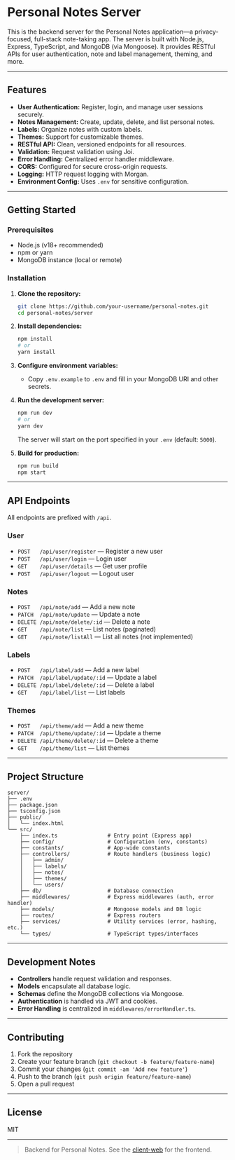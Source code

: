 # Personal Notes Server

This is the backend server for the Personal Notes application—a privacy-focused, full-stack note-taking app. The server is built with Node.js, Express, TypeScript, and MongoDB (via Mongoose). It provides RESTful APIs for user authentication, note and label management, theming, and more.

---

## Features

- **User Authentication:** Register, login, and manage user sessions securely.
- **Notes Management:** Create, update, delete, and list personal notes.
- **Labels:** Organize notes with custom labels.
- **Themes:** Support for customizable themes.
- **RESTful API:** Clean, versioned endpoints for all resources.
- **Validation:** Request validation using Joi.
- **Error Handling:** Centralized error handler middleware.
- **CORS:** Configured for secure cross-origin requests.
- **Logging:** HTTP request logging with Morgan.
- **Environment Config:** Uses `.env` for sensitive configuration.

---

## Getting Started

### Prerequisites

- Node.js (v18+ recommended)
- npm or yarn
- MongoDB instance (local or remote)

### Installation

1. **Clone the repository:**

   ```sh
   git clone https://github.com/your-username/personal-notes.git
   cd personal-notes/server
   ```

2. **Install dependencies:**

   ```sh
   npm install
   # or
   yarn install
   ```

3. **Configure environment variables:**

   - Copy `.env.example` to `.env` and fill in your MongoDB URI and other secrets.

4. **Run the development server:**

   ```sh
   npm run dev
   # or
   yarn dev
   ```

   The server will start on the port specified in your `.env` (default: `5000`).

5. **Build for production:**
   ```sh
   npm run build
   npm start
   ```

---

## API Endpoints

All endpoints are prefixed with `/api`.

### User

- `POST   /api/user/register` — Register a new user
- `POST   /api/user/login` — Login user
- `GET    /api/user/details` — Get user profile
- `POST   /api/user/logout` — Logout user

### Notes

- `POST   /api/note/add` — Add a new note
- `PATCH  /api/note/update` — Update a note
- `DELETE /api/note/delete/:id` — Delete a note
- `GET    /api/note/list` — List notes (paginated)
- `GET    /api/note/listAll` — List all notes (not implemented)

### Labels

- `POST   /api/label/add` — Add a new label
- `PATCH  /api/label/update/:id` — Update a label
- `DELETE /api/label/delete/:id` — Delete a label
- `GET    /api/label/list` — List labels

### Themes

- `POST   /api/theme/add` — Add a new theme
- `PATCH  /api/theme/update/:id` — Update a theme
- `DELETE /api/theme/delete/:id` — Delete a theme
- `GET    /api/theme/list` — List themes

---

## Project Structure

```
server/
├── .env
├── package.json
├── tsconfig.json
├── public/
│   └── index.html
└── src/
    ├── index.ts                # Entry point (Express app)
    ├── config/                 # Configuration (env, constants)
    ├── constants/              # App-wide constants
    ├── controllers/            # Route handlers (business logic)
    │   ├── admin/
    │   ├── labels/
    │   ├── notes/
    │   ├── themes/
    │   └── users/
    ├── db/                     # Database connection
    ├── middlewares/            # Express middlewares (auth, error handler)
    ├── models/                 # Mongoose models and DB logic
    ├── routes/                 # Express routers
    ├── services/               # Utility services (error, hashing, etc.)
    └── types/                  # TypeScript types/interfaces
```

---

## Development Notes

- **Controllers** handle request validation and responses.
- **Models** encapsulate all database logic.
- **Schemas** define the MongoDB collections via Mongoose.
- **Authentication** is handled via JWT and cookies.
- **Error Handling** is centralized in `middlewares/errorHandler.ts`.

---

## Contributing

1. Fork the repository
2. Create your feature branch (`git checkout -b feature/feature-name`)
3. Commit your changes (`git commit -am 'Add new feature'`)
4. Push to the branch (`git push origin feature/feature-name`)
5. Open a pull request

---

## License

MIT

---

> Backend for Personal Notes. See the [client-web](../client-web/README.md) for the frontend.

